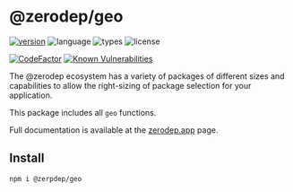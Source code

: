 # @zerodep/geo

[![version](https://img.shields.io/npm/v/@zerodep/geo?style=flat-square&color=blue)](https://www.npmjs.com/package/@zerodep/geo)
![language](https://img.shields.io/badge/typescript-100%25-blue?style=flat-square)
![types](https://img.shields.io/badge/types-included-blue?style=flat-square)
![license](https://img.shields.io/github/license/cdepage/zerodep?color=blue&style=flat-square)

[![CodeFactor](https://www.codefactor.io/repository/github/cdepage/zerodep/badge)](https://www.codefactor.io/repository/github/cdepage/zerodep)
[![Known Vulnerabilities](https://snyk.io/test/github/cdepage/zerodep/badge.svg)](https://snyk.io/test/github/cdepage/zerodep)

The @zerodep ecosystem has a variety of packages of different sizes and capabilities to allow the right-sizing of package selection for your application.

This package includes all `geo` functions.

Full documentation is available at the [zerodep.app](http://zerodep.app/#/geo) page.

## Install

```bash
npm i @zerpdep/geo
```
